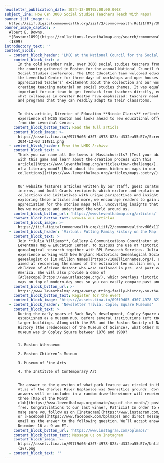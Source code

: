 ```yaml
---
newsletter_publication_date: 2024-12-09T05:00:00.000Z
subject_line: How Can 3000 Social Studies Teachers Teach With Maps?
banner_iiif_image: >-
  https://iiif.digitalcommonwealth.org/iiif/2/commonwealth:9s161f87j/383,1207,7070,946/1450,/0/default.jpg
banner_image_caption: >
  Albert E. Downs,
  *[Boston:1899](https://collections.leventhalmap.org/search/commonwealth:9s161f868)*
  (1899)
introductory_text: ''
content_block:
  - content_block_header: 'LMEC at the National Council for the Social Studies conference '
    content_block_text: >
      In the cold November rain, over 3000 social studies teachers from around
      the country gathered in Boston for the annual National Council for the
      Social Studies conference. The LMEC Education team welcomed educators to
      the Leventhal Center for three days of workshops and open houses. We
      appreciated teachers’ excitement about the collection and our work
      creating teaching material on social studies themes. It was equally
      important for our team to get feedback from teachers directly, echoing
      what colleagues in Greater Boston have emphasized: teachers need resources
      and programs that they can readily adapt to their classrooms.


      In this article, Director of Education **Nicole Claris** reflects on the
      experience of NCSS Boston and looks ahead to new educational offerings
      from the Leventhal Center.
    content_block_button_text: Read the full article
    content_block_image: >-
      https://assets.tina.io/097f9d05-d307-4978-823b-d332ea55d27e/Screenshot
      2024-12-03 114811.png
  - content_block_header: From the LMEC Archive
    content_block_text: >
      Think you can name all the towns in Massachusetts? [Test your abilities
      with this game and learn about the creation process with this
      article](https://www.leventhalmap.org/articles/town-challenge/). In more
      of a literary mood? [Read about the poems hidden on maps in our
      collections](https://www.leventhalmap.org/articles/maps-poetry/).


      Our website features articles written by our staff, guest curators,
      interns, and Small Grants recipients which explore and explain our
      collections and initiatives with unique perspectives and insight. By
      exploring these articles and more, we encourage readers to gain a deeper
      appreciation for the stories maps tell, uncovering insights that transform
      how we navigate and understand the world around us.
    content_block_button_url: 'https://www.leventhalmap.org/articles/'
    content_block_button_text: Browse our articles
    content_block_image: >-
      https://iiif.digitalcommonwealth.org/iiif/2/commonwealth:vd66x1175/full/,1200/0/default.jpg
  - content_block_header: 'Virtual: Putting Family History on the Map · December 11, 6 pm ET'
    content_block_text: >
      Join **Julia Williams**, Gallery & Communications Coordinator at the
      Leventhal Map & Education Center, to discuss the use of historic maps for
      genealogical research together with BPL Research Services. Julia has
      experience working with New England Historical Genealogical Society as a
      genealogist on [10 Million Names](https://10millionnames.org/), a project
      aimed at recovering the names of the estimated ten million men, women, and
      children of African descent who were enslaved in pre- and post-colonial
      America. She will also provide a demo of
      [Atlascope](https://www.atlascope.org/), which overlays historic property
      maps on top of modern-day ones so you can easily compare past and present.
    content_block_button_url: >-
      https://www.leventhalmap.org/event/putting-family-history-on-the-map-202412/
    content_block_button_text: Register for the event
    content_block_image: 'https://assets.tina.io/097f9d05-d307-4978-823b-d332ea55d27e/briston 2.png'
  - content_block_header: 'Newsletter Trivia: Copley Square Museums'
    content_block_text: >
      During the early years of Back Bay’s development, Copley Square was
      established as a museum hub, before several institutions left the area for
      larger buildings. Along with the BPL and the Boston Society of Natural
      History (the predecessor of the Museum of Science), what other major
      museum was in Copley Square between 1876 and 1909?


      1. Boston Athenaeum

      2. Boston Children’s Museum

      3. Museum of Fine Arts

      4. The Institute of Contemporary Art


      The answer to the question of what park feature was circled in the 1917
      Atlas of the Charles River Esplanade was Gymnastics grounds. Correct
      answers will be included in a random draw—the winner will receive the next
      three [Map of the Month
      club](https://www.leventhalmap.org/donate/map-of-the-month/) postcards for
      free. Congratulations to our last winner, Patricia! In order to enter,
      make sure you follow us on [Instagram](https://www.instagram.com/bplmaps/)
      or [Facebook](https://www.facebook.com/bplmaps) and direct message or
      email us the answer to the following question. We’ll accept answers until
      December 16 at 9 am ET.
    content_block_button_url: 'https://www.instagram.com/bplmaps/'
    content_block_button_text: Message us on Instagram
    content_block_image: >-
      https://assets.tina.io/097f9d05-d307-4978-823b-d332ea55d27e/Untitled
      (26).png
  - content_block_text: ''
---
```


